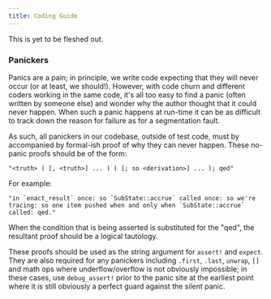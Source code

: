```yaml
---
title: Coding Guide
---
```


This is yet to be fleshed out.

### Panickers

Panics are a pain; in principle, we write code expecting that they will never occur (or at least, we should!). However, with code churn and different coders working in the same code, it's all too easy to find a panic (often written by someone else) and wonder why the author thought that it could never happen. When such a panic happens at run-time it can be as difficult to track down the reason for failure as for a segmentation fault.

As such, all panickers in our codebase, outside of test code, must by accompanied by formal-ish proof of why they can never happen. These no-panic proofs should be of the form:

```
"<truth> ( [, <truth>] ... ) ( [; so <derivation>] ... ); qed"
```

For example:

```"in `enact_result` once: so `SubState::accrue` called once: so we're tracing: so one item pushed when and only when `SubState::accrue` called: qed."```

When the condition that is being asserted is substituted for the "qed", the resultant proof should be a logical tautology.

These proofs should be used as the string argument for `assert!` and `expect`. They are also required for any panickers including `.first`, `.last`, `unwrap`, `[]` and math ops where underflow/overflow is not obviously impossible; in these cases, use `debug_assert!` prior to the panic site at the earliest point where it is still obviously a perfect guard against the silent panic.

